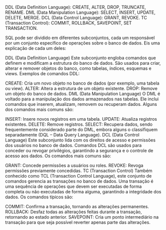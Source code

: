 DDL (Data Definition Language): CREATE, ALTER, DROP, TRUNCATE, RENAME.
DML (Data Manipulation Language): SELECT, INSERT, UPDATE, DELETE, MERGE.
DCL (Data Control Language): GRANT, REVOKE.
TC (Transaction Control): COMMIT, ROLLBACK, SAVEPOINT, SET TRANSACTION.

SQL pode ser dividido em diferentes subconjuntos, cada um responsável por um conjunto específico de operações sobre o banco de dados. Eis uma explicação de cada um deles:

DDL (Data Definition Language)
Este subconjunto engloba comandos que definem e modificam a estrutura do banco de dados. São usados para criar, alterar e remover objetos do banco, como tabelas, índices, esquemas e views. Exemplos de comandos DDL:

CREATE: Cria um novo objeto no banco de dados (por exemplo, uma tabela ou view).
ALTER: Altera a estrutura de um objeto existente.
DROP: Remove um objeto do banco de dados.
DML (Data Manipulation Language)
O DML é voltado para a manipulação dos dados armazenados nas tabelas. Ele inclui comandos que inserem, atualizam, removem ou recuperam dados. Alguns dos comandos mais comuns são:

INSERT: Insere novos registros em uma tabela.
UPDATE: Atualiza registros existentes.
DELETE: Remove registros.
SELECT: Recupera dados, sendo frequentemente considerado parte do DML, embora alguns o classifiquem separadamente (DQL – Data Query Language).
DCL (Data Control Language)
Este subconjunto lida com os direitos de acesso e permissões dos usuários no banco de dados. Comandos DCL são usados para conceder ou revogar privilégios, garantindo a segurança e o controle de acesso aos dados. Os comandos mais comuns são:

GRANT: Concede permissões a usuários ou roles.
REVOKE: Revoga permissões previamente concedidas.
TC (Transaction Control)
Também conhecido como TCL (Transaction Control Language), este conjunto de comandos gerencia as transações no banco de dados. Uma transação é uma sequência de operações que devem ser executadas de forma completa ou não executadas de forma alguma, garantindo a integridade dos dados. Os comandos típicos são:

COMMIT: Confirma a transação, tornando as alterações permanentes.
ROLLBACK: Desfaz todas as alterações feitas durante a transação, retornando ao estado anterior.
SAVEPOINT: Cria um ponto intermediário na transação para que seja possível reverter apenas parte das alterações.

